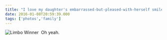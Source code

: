 ```yaml
---
title: "I love my daughter's embarrassed-but-pleased-with-herself smile"
date: 2016-01-08T20:59:39.000
tags: ['photos','family']
---
```


![Limbo Winner](/images/2016/limbo-winner.jpeg)  Oh yeah.
